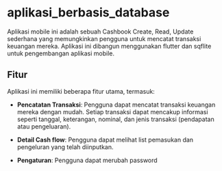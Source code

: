 # aplikasi_berbasis_database

Aplikasi mobile ini adalah sebuah Cashbook Create, Read, Update sederhana yang memungkinkan pengguna untuk mencatat transaksi keuangan mereka.
Aplikasi ini dibangun menggunakan flutter dan sqflite untuk pengembangan aplikasi mobile.

## Fitur

Aplikasi ini memiliki beberapa fitur utama, termasuk:

- **Pencatatan Transaksi**: Pengguna dapat mencatat transaksi keuangan mereka dengan mudah. Setiap transaksi dapat mencakup informasi seperti tanggal, keterangan, nominal, dan jenis transaksi (pendapatan atau pengeluaran).

- **Detail Cash flow**: Pengguna dapat melihat list pemasukan dan pengeluran yang telah diinputkan.

- **Pengaturan**: Pengguna dapat merubah password